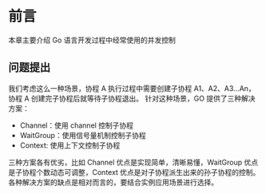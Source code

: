 # 前言

本章主要介绍 Go 语言开发过程中经常使用的并发控制

## 问题提出

我们考虑这么一种场景，协程 A 执行过程中需要创建子协程 A1、A2、A3…An，协程 A 创建完子协程后就等待子协程退出。 针对这种场景，GO 提供了三种解决方案：

- Channel：使用 channel 控制子协程
- WaitGroup：使用信号量机制控制子协程
- Context: 使用上下文控制子协程

三种方案各有优劣，比如 Channel 优点是实现简单，清晰易懂，WaitGroup 优点是子协程个数动态可调整，Context 优点是对子协程派生出来的孙子协程的控制。 各种解决方案的缺点是相对而言的，要结合实例应用场景进行选择。